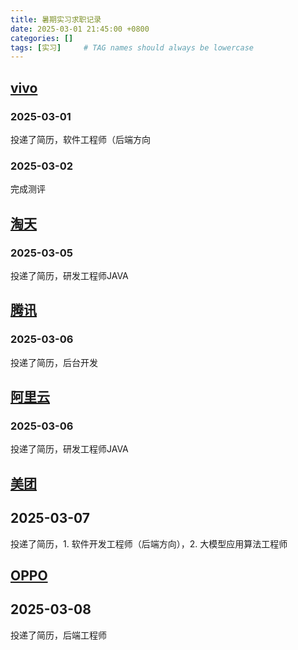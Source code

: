 ```yaml
---
title: 暑期实习求职记录
date: 2025-03-01 21:45:00 +0800
categories: []
tags: [实习]     # TAG names should always be lowercase
---
```


## [vivo](https://hr-campus.vivo.com/)

### 2025-03-01 
投递了简历，软件工程师（后端方向

### 2025-03-02
完成测评

## [淘天](https://talent.taotian.com/)

### 2025-03-05
投递了简历，研发工程师JAVA


## [腾讯](https://join.qq.com/resume.html?k=CbZMHENCqWkS3vpeQUfdjw)

### 2025-03-06
投递了简历，后台开发


## [阿里云](https://careers.aliyun.com/home?lang=zh)

### 2025-03-06

投递了简历，研发工程师JAVA

## [美团](https://zhaopin.meituan.com/web/home?staffSsoId=23751624)

## 2025-03-07

投递了简历，1. 软件开发工程师（后端方向），2. 大模型应用算法工程师

## [OPPO](https://careers.oppo.com/university/oppo/)

## 2025-03-08

投递了简历，后端工程师
